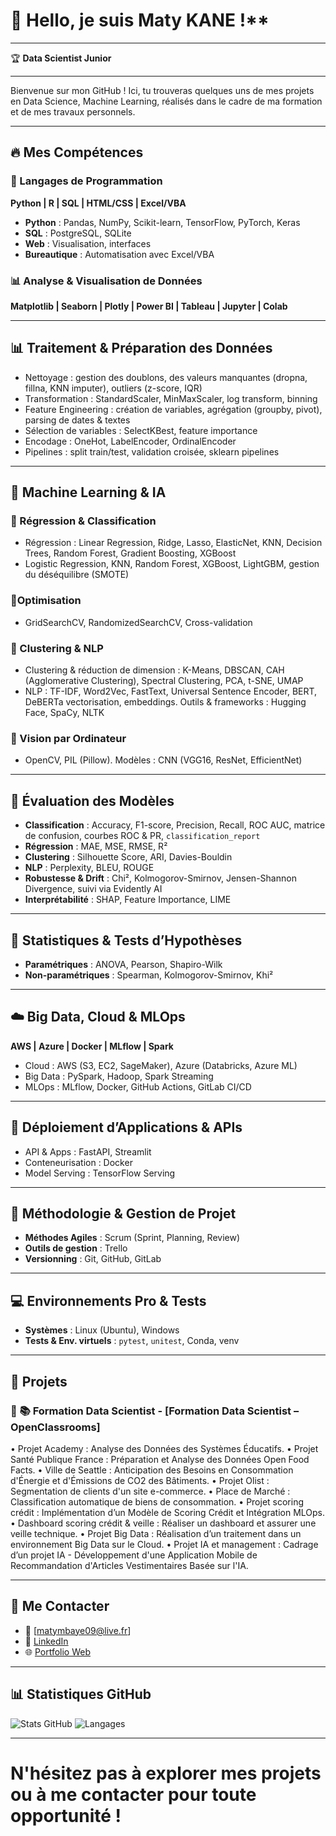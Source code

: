 # 👋 Hello, je suis Maty KANE !**

***

🏆 **Data Scientist Junior**

***

Bienvenue sur mon GitHub ! Ici, tu trouveras quelques uns de mes projets en Data Science, Machine Learning, réalisés dans le cadre de ma formation et de mes travaux personnels.

***

## 🔥 Mes Compétences

### 🔹 Langages de Programmation
**Python | R | SQL | HTML/CSS | Excel/VBA**

- **Python** : Pandas, NumPy, Scikit-learn, TensorFlow, PyTorch, Keras   
- **SQL** : PostgreSQL, SQLite  
- **Web** : Visualisation, interfaces  
- **Bureautique** : Automatisation avec Excel/VBA   

### 📊 Analyse & Visualisation de Données
**Matplotlib | Seaborn | Plotly | Power BI | Tableau | Jupyter | Colab**

***

## 📊 Traitement & Préparation des Données

- Nettoyage : gestion des doublons, des valeurs manquantes (dropna, fillna, KNN imputer), outliers (z-score, IQR)  
- Transformation : StandardScaler, MinMaxScaler, log transform, binning  
- Feature Engineering : création de variables, agrégation (groupby, pivot), parsing de dates & textes  
- Sélection de variables : SelectKBest, feature importance  
- Encodage : OneHot, LabelEncoder, OrdinalEncoder  
- Pipelines : split train/test, validation croisée, sklearn pipelines  

***

## 🤖 Machine Learning & IA

### 🔹 Régression & Classification
- Régression : Linear Regression, Ridge, Lasso, ElasticNet, KNN, Decision Trees, Random Forest, Gradient Boosting, XGBoost  
- Logistic Regression, KNN, Random Forest, XGBoost, LightGBM, gestion du déséquilibre (SMOTE)

### 🔹Optimisation
- GridSearchCV, RandomizedSearchCV, Cross-validation

### 🔹 Clustering & NLP
- Clustering & réduction de dimension : K-Means, DBSCAN, CAH (Agglomerative Clustering), Spectral Clustering, PCA, t-SNE, UMAP
- NLP : TF-IDF, Word2Vec, FastText, Universal Sentence Encoder, BERT, DeBERTa vectorisation, embeddings. Outils & frameworks : Hugging Face, SpaCy, NLTK

### 🔹 Vision par Ordinateur
- OpenCV, PIL (Pillow). Modèles : CNN (VGG16, ResNet, EfficientNet)

***

## 🧪 Évaluation des Modèles

- **Classification** : Accuracy, F1-score, Precision, Recall, ROC AUC, matrice de confusion, courbes ROC & PR, `classification_report`  
- **Régression** : MAE, MSE, RMSE, R²  
- **Clustering** : Silhouette Score, ARI, Davies-Bouldin  
- **NLP** : Perplexity, BLEU, ROUGE  
- **Robustesse & Drift** : Chi², Kolmogorov-Smirnov, Jensen-Shannon Divergence, suivi via Evidently AI  
- **Interprétabilité** : SHAP, Feature Importance, LIME  

***

## 📐 Statistiques & Tests d’Hypothèses

- **Paramétriques** : ANOVA, Pearson, Shapiro-Wilk  
- **Non-paramétriques** : Spearman, Kolmogorov-Smirnov, Khi² 

***

## ☁️ Big Data, Cloud & MLOps

**AWS | Azure | Docker | MLflow | Spark**

- Cloud : AWS (S3, EC2, SageMaker), Azure (Databricks, Azure ML)
- Big Data : PySpark, Hadoop, Spark Streaming 
- MLOps : MLflow, Docker, GitHub Actions, GitLab CI/CD

***

## 🚀 Déploiement d’Applications & APIs

- API & Apps : FastAPI, Streamlit
- Conteneurisation : Docker
- Model Serving : TensorFlow Serving

***

## 🧠 Méthodologie & Gestion de Projet

- **Méthodes Agiles** : Scrum (Sprint, Planning, Review)  
- **Outils de gestion** : Trello
- **Versionning** : Git, GitHub, GitLab  

---

## 💻 Environnements Pro & Tests

- **Systèmes** : Linux (Ubuntu), Windows  
- **Tests & Env. virtuels** : `pytest`, `unitest`, Conda, venv  

***


## 📌 Projets

### 🔷 📚 Formation Data Scientist - [Formation Data Scientist – OpenClassrooms]
•	Projet Academy : Analyse des Données des Systèmes Éducatifs.
•	Projet Santé Publique France : Préparation et Analyse des Données Open Food Facts.
•	Ville de Seattle : Anticipation des Besoins en Consommation d'Énergie et d'Émissions de CO2 des Bâtiments.
•	Projet Olist : Segmentation de clients d'un site e-commerce.
•	Place de Marché : Classification automatique de biens de consommation.
•	Projet scoring crédit : Implémentation d’un Modèle de Scoring Crédit et Intégration MLOps.
•	Dashboard scoring crédit & veille : Réaliser un dashboard et assurer une veille technique. 
•	Projet Big Data : Réalisation d’un traitement dans un environnement Big Data sur le Cloud.
•	Projet IA et management : Cadrage d’un projet IA - Développement d'une Application Mobile de Recommandation d'Articles Vestimentaires Basée sur l'IA.

***

## 📩 Me Contacter

- 📧 [matymbaye09@live.fr]  
- 🔗 [LinkedIn](https://linkedin.com/in/maty-kane-1b517b1b5)  
- 🌐 [Portfolio Web](https://***.com)

***

## 📊 Statistiques GitHub

![Stats GitHub](https://github-readme-stats.vercel.app/api?username=MatyKane&show_icons=true&theme=radical)
![Langages](https://github-readme-stats.vercel.app/api/top-langs/?username=MatyKane&layout=compact)

---

# **N'hésitez pas à explorer mes projets ou à me contacter pour toute opportunité !**

